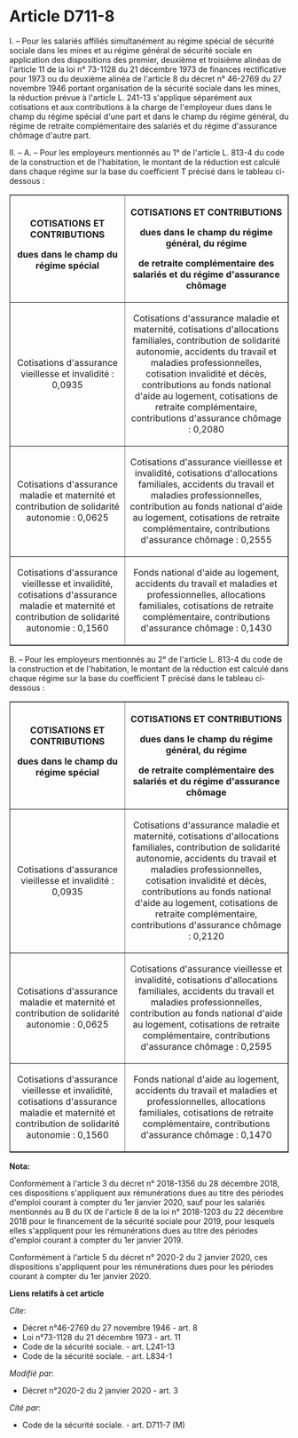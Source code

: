 # Article D711-8

I. – Pour les salariés affiliés simultanément au régime spécial de sécurité sociale dans les mines et au régime général de
sécurité sociale en application des dispositions des premier, deuxième et troisième alinéas de l'article 11 de la loi n°
73-1128 du 21 décembre 1973 de finances rectificative pour 1973 ou du deuxième alinéa de l'article 8 du décret n° 46-2769 du
27 novembre 1946 portant organisation de la sécurité sociale dans les mines, la réduction prévue à l'article L. 241-13
s'applique séparément aux cotisations et aux contributions à la charge de l'employeur dues dans le champ du régime spécial
d'une part et dans le champ du régime général, du régime de retraite complémentaire des salariés et du régime d'assurance
chômage d'autre part.

II. – A. – Pour les employeurs mentionnés au 1° de l'article L. 813-4 du code de la construction et de l'habitation, le
montant de la réduction est calculé dans chaque régime sur la base du coefficient T précisé dans le tableau ci-dessous :

<table border="1">
  <tbody>
    <tr>
      <th>COTISATIONS ET CONTRIBUTIONS

dues dans le champ du régime spécial</th>
      <th>

COTISATIONS ET CONTRIBUTIONS

dues dans le champ du régime général, du régime

de retraite complémentaire des salariés et du régime d'assurance chômage</th>
    </tr>
    <tr>
      <td align="center">

Cotisations d'assurance vieillesse et invalidité : 0,0935</td>
      <td align="center">

Cotisations d'assurance maladie et maternité, cotisations d'allocations familiales, contribution de solidarité autonomie,
accidents du travail et maladies professionnelles, cotisation invalidité et décès, contributions au fonds national d'aide au
logement, cotisations de retraite complémentaire, contributions d'assurance chômage : 0,2080</td>
    </tr>
    <tr>
      <td align="center">

Cotisations d'assurance maladie et maternité et contribution de solidarité autonomie : 0,0625</td>
      <td align="center">

Cotisations d'assurance vieillesse et invalidité, cotisations d'allocations familiales, accidents du travail et maladies
professionnelles, contribution au fonds national d'aide au logement, cotisations de retraite complémentaire, contributions
d'assurance chômage : 0,2555</td>
    </tr>
    <tr>
      <td align="center">

Cotisations d'assurance vieillesse et invalidité, cotisations d'assurance maladie et maternité et contribution de solidarité
autonomie : 0,1560</td>
      <td align="center">

Fonds national d'aide au logement, accidents du travail et maladies et professionnelles, allocations familiales, cotisations
de retraite complémentaire, contributions d'assurance chômage : 0,1430</td>
    </tr>
  </tbody>
</table>

B. – Pour les employeurs mentionnés au 2° de l'article L. 813-4 du code de la construction et de l'habitation, le montant de
la réduction est calculé dans chaque régime sur la base du coefficient T précisé dans le tableau ci-dessous :

<table border="1">
  <tbody>
    <tr>
      <th>COTISATIONS ET CONTRIBUTIONS

dues dans le champ du régime spécial</th>
      <th>

COTISATIONS ET CONTRIBUTIONS

dues dans le champ du régime général, du régime

de retraite complémentaire des salariés et du régime d'assurance chômage</th>
    </tr>
    <tr>
      <td align="center">

Cotisations d'assurance vieillesse et invalidité : 0,0935</td>
      <td align="center">

Cotisations d'assurance maladie et maternité, cotisations d'allocations familiales, contribution de solidarité autonomie,
accidents du travail et maladies professionnelles, cotisation invalidité et décès, contributions au fonds national d'aide au
logement, cotisations de retraite complémentaire, contributions d'assurance chômage : 0,2120</td>
    </tr>
    <tr>
      <td align="center">

Cotisations d'assurance maladie et maternité et contribution de solidarité autonomie : 0,0625</td>
      <td align="center">

Cotisations d'assurance vieillesse et invalidité, cotisations d'allocations familiales, accidents du travail et maladies
professionnelles, contribution au fonds national d'aide au logement, cotisations de retraite complémentaire, contributions
d'assurance chômage : 0,2595</td>
    </tr>
    <tr>
      <td align="center">

Cotisations d'assurance vieillesse et invalidité, cotisations d'assurance maladie et maternité et contribution de solidarité
autonomie : 0,1560</td>
      <td align="center">

Fonds national d'aide au logement, accidents du travail et maladies et professionnelles, allocations familiales, cotisations
de retraite complémentaire, contributions d'assurance chômage : 0,1470</td>
    </tr>
  </tbody>
</table>

**Nota:**

Conformément à l'article 3 du décret n° 2018-1356 du 28 décembre 2018, ces dispositions s'appliquent aux rémunérations dues
au titre des périodes d'emploi courant à compter du 1er janvier 2020, sauf pour les salariés mentionnés au B du IX de
l'article 8 de la loi n° 2018-1203 du 22 décembre 2018 pour le financement de la sécurité sociale pour 2019, pour lesquels
elles s'appliquent pour les rémunérations dues au titre des périodes d'emploi courant à compter du 1er janvier 2019.

Conformément à l'article 5 du décret n° 2020-2 du 2 janvier 2020, ces dispositions s'appliquent pour les rémunérations dues
pour les périodes courant à compter du 1er janvier 2020.

**Liens relatifs à cet article**

_Cite_:

  - Décret n°46-2769 du 27 novembre 1946 - art. 8
  - Loi n°73-1128 du 21 décembre 1973 - art. 11
  - Code de la sécurité sociale. - art. L241-13
  - Code de la sécurité sociale. - art. L834-1

_Modifié par_:

  - Décret n°2020-2 du 2 janvier 2020 - art. 3

_Cité par_:

  - Code de la sécurité sociale. - art. D711-7 (M)
